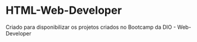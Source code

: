 # HTML-Web-Developer

Criado para disponibilizar os projetos criados no Bootcamp da DIO - Web-Developer
